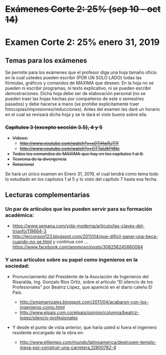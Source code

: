 # ~~Exámenes Corte 2: 25% (sep 10 - oct 14)~~
# Examen Corte 2: 25% enero 31, 2019

## Temas para los exámenes
Se permite para los exámenes que el profesor diga una hoja tamaño oficio en la cual ustedes pueden escribir (POR UN SOLO LADO) todas las fórmulas, gráficos y comandos de MAXIMA que deseen. En la hoja no se pueden ni escribir programas, ni texto explicativo, ni se pueden escribir demostraciones. Dicha hoja debe ser de elaboración personal (no se pueden traer las hojas hechas por compañeros de este o semestres pasados) y debe hacerse a mano (se prohíbe explícitamente traer fotocopias/impresiones/reducciones). Antes del examen les daré un horario en el cual se revisará dicha hoja y se le dará el visto bueno sobre ella.

### ~~Capítulos 3 (excepto sección 3.5), 4 y 5~~
* ~~Videos:~~ 
  * ~~<http://www.youtube.com/watch?v=x0TjHwRJT7I>~~
  * ~~<http://www.youtube.com/watch?v=GTTaUAPitNc>~~
* ~~Todos los comandos de MAXIMA que hay en los capítulos 1 al 8.~~
* ~~Teorema de la divergencia~~
* ~~Rotacional~~

Se hará un único examen en Enero 31, 2019, el cual tendrá como tema todo lo estudiado en los capítulos 1 al 5 y lo visto del capítulo 7 hasta esa fecha.



## Lecturas complementarias
### Un par de artículos que les pueden servir para su formación académica:
* <https://www.semana.com/vida-moderna/articulo/las-claves-del-triunfo/119664-3>
* <http://jerconson123.blogspot.com/2011/04/que-dificil-ganar-una-beca-cuando-no-se.html> y continua con ... 
<https://www.facebook.com/agomoso/posts/308256245860084>

### Y unos artículos sobre su papel como ingenieros en la sociedad:
* Pronunciamiento del Presidente de la Asociación de Ingenieros del Risaralda, Ing. Gonzalo Ríos Ortiz, sobre el articulo "El silencio de los Profesionales" por Beatriz López, que apareció en el diario caleño El País.
  * <http://smpmanizales.blogspot.com/2011/04/acabaron-con-los-ingenieros-como.html>
  * <http://www.elpais.com.co/elpais/opinion/columna/beatriz-lopez/silencio-profesionales>
  
* Y desde el punto de vista anterior, que haría usted si fuera el ingeniero residente encargado de la obra en:
  * <http://www.eltiempo.com/mundo/latinoamerica/destruyen-templo-maya-por-construir-una-carretera_12800782-4>